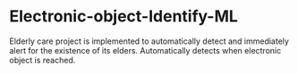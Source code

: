 # Electronic-object-Identify-ML
Elderly care project is implemented to automatically detect and immediately alert for the existence of its elders. Automatically detects when electronic object is reached.
